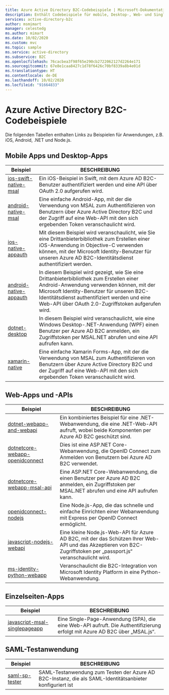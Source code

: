 ```yaml
---
title: Azure Active Directory B2C-Codebeispiele | Microsoft-Dokumentation
description: Enthält Codebeispiele für mobile, Desktop-, Web- und Single-Page-Anwendungen für Azure Active Directory B2C.
services: active-directory-b2c
author: msmimart
manager: celestedg
ms.author: mimart
ms.date: 10/02/2020
ms.custom: mvc
ms.topic: sample
ms.service: active-directory
ms.subservice: B2C
ms.openlocfilehash: 76cacbea3f98f65e290cb2722062127d2264e171
ms.sourcegitcommit: 67e8e1caa8427c1d78f6426c70bf8339a8b4e01d
ms.translationtype: HT
ms.contentlocale: de-DE
ms.lasthandoff: 10/02/2020
ms.locfileid: "91664833"
---
```

# <a name="azure-active-directory-b2c-code-samples"></a>Azure Active Directory B2C-Codebeispiele

Die folgenden Tabellen enthalten Links zu Beispielen für Anwendungen, z.B. iOS, Android, .NET und Node.js.

## <a name="mobile-and-desktop-apps"></a>Mobile Apps und Desktop-Apps

| Beispiel | BESCHREIBUNG |
|--------| ----------- |
| [ios-swift-native-msal](https://github.com/Azure-Samples/active-directory-b2c-ios-swift-native-msal) | Ein iOS-Beispiel in Swift, mit dem Azure AD B2C-Benutzer authentifiziert werden und eine API über OAuth 2.0 aufgerufen wird. |
| [android-native-msal](https://github.com/Azure-Samples/ms-identity-android-java#b2cmodefragment-class) | Eine einfache Android-App, mit der die Verwendung von MSAL zum Authentifizieren von Benutzern über Azure Active Directory B2C und der Zugriff auf eine Web-API mit den sich ergebenden Token veranschaulicht wird. |
| [ios-native-appauth](https://github.com/Azure-Samples/active-directory-b2c-ios-native-appauth) | Mit diesem Beispiel wird veranschaulicht, wie Sie eine Drittanbieterbibliothek zum Erstellen einer iOS-Anwendung in Objective-C verwenden können, mit der Microsoft Identity-Benutzer für unseren Azure AD B2C-Identitätsdienst authentifiziert werden. |
| [android-native-appauth](https://github.com/Azure-Samples/active-directory-b2c-android-native-appauth) | In diesem Beispiel wird gezeigt, wie Sie eine Drittanbieterbibliothek zum Erstellen einer Android-Anwendung verwenden können, mit der Microsoft Identity-Benutzer für unseren B2C-Identitätsdienst authentifiziert werden und eine Web-API über OAuth 2.0-Zugriffstoken aufgerufen wird. |
| [dotnet-desktop](https://github.com/Azure-Samples/active-directory-b2c-dotnet-desktop) | In diesem Beispiel wird veranschaulicht, wie eine Windows Desktop-.NET-Anwendung (WPF) einen Benutzer per Azure AD B2C anmelden, ein Zugriffstoken per MSAL.NET abrufen und eine API aufrufen kann. |
| [xamarin-native](https://github.com/Azure-Samples/active-directory-b2c-xamarin-native) | Eine einfache Xamarin Forms-App, mit der die Verwendung von MSAL zum Authentifizieren von Benutzern über Azure Active Directory B2C und der Zugriff auf eine Web-API mit den sich ergebenden Token veranschaulicht wird. |

## <a name="web-apps-and-apis"></a>Web-Apps und -APIs

| Beispiel | BESCHREIBUNG |
|--------| ----------- |
| [dotnet-webapp-and-webapi](https://github.com/Azure-Samples/active-directory-b2c-dotnet-webapp-and-webapi) | Ein kombiniertes Beispiel für eine .NET-Webanwendung, die eine .NET-Web-API aufruft, wobei beide Komponenten per Azure AD B2C geschützt sind. |
| [dotnetcore-webapp-openidconnect](https://github.com/Azure-Samples/active-directory-aspnetcore-webapp-openidconnect-v2/tree/master/1-WebApp-OIDC/1-5-B2C) | Dies ist eine ASP.NET Core-Webanwendung, die OpenID Connect zum Anmelden von Benutzern bei Azure AD B2C verwendet. |
| [dotnetcore-webapp-msal-api](https://github.com/Azure-Samples/active-directory-aspnetcore-webapp-openidconnect-v2/tree/master/4-WebApp-your-API/4-2-B2C) | Eine ASP.NET Core-Webanwendung, die einen Benutzer per Azure AD B2C anmelden, ein Zugriffstoken per MSAL.NET abrufen und eine API aufrufen kann. |
| [openidconnect-nodejs](https://github.com/AzureADQuickStarts/B2C-WebApp-OpenIDConnect-NodeJS) | Eine Node.js-App, die das schnelle und einfache Einrichten einer Webanwendung mit Express per OpenID Connect ermöglicht. |
| [javascript-nodejs-webapi](https://github.com/Azure-Samples/active-directory-b2c-javascript-nodejs-webapi) | Eine kleine Node.js-Web-API für Azure AD B2C, mit der das Schützen Ihrer Web-API und das Akzeptieren von B2C-Zugriffstoken per „passport.js“ veranschaulicht wird. |
| [ms-identity-python-webapp](https://github.com/Azure-Samples/ms-identity-python-webapp/blob/master/README_B2C.md) | Veranschaulicht die B2C-Integration von Microsoft Identity Platform in eine Python-Webanwendung.  |

## <a name="single-page-apps"></a>Einzelseiten-Apps

| Beispiel | BESCHREIBUNG |
|--------| ----------- |
| [javascript-msal-singlepageapp](https://github.com/Azure-Samples/active-directory-b2c-javascript-msal-singlepageapp) | Eine Single-Page-Anwendung (SPA), die eine Web-API aufruft. Die Authentifizierung erfolgt mit Azure AD B2C über „MSAL.js“. |

## <a name="saml-test-application"></a>SAML-Testanwendung

| Beispiel | BESCHREIBUNG |
|--------| ----------- |
| [saml-sp-tester](https://github.com/azure-ad-b2c/saml-sp-tester/tree/master/source-code) | SAML-Testanwendung zum Testen der Azure AD B2C-Instanz, die als SAML-Identitätsanbieter konfiguriert ist |
